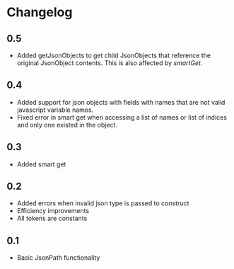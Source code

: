 Changelog
=========
0.5
---
* Added getJsonObjects to get child JsonObjects that reference the original JsonObject contents. 
This is also affected by _smartGet_.

0.4
---
* Added support for json objects with fields with names that are not valid javascript variable
 names.
* Fixed error in smart get when accessing a list of names or list of indices and only one existed in the object.

0.3
---
* Added smart get

0.2
---
* Added errors when invalid json type is passed to construct
* Efficiency improvements
* All tokens are constants

0.1
---
* Basic JsonPath functionality
